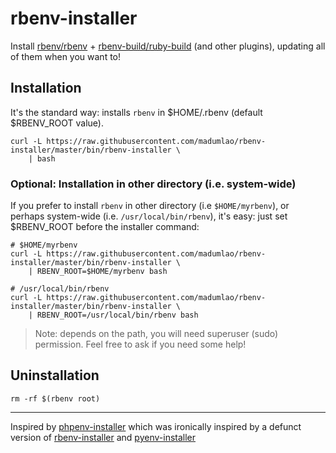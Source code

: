 # rbenv-installer

Install [rbenv/rbenv](https://github.com/rbenv/rbenv) +
[rbenv-build/ruby-build](https://github.com/rbenv/ruby-build) (and
other plugins), updating all of them when you want to!

## Installation

It's the standard way: installs `rbenv` in $HOME/.rbenv (default
$RBENV_ROOT value).

```shell
curl -L https://raw.githubusercontent.com/madumlao/rbenv-installer/master/bin/rbenv-installer \
    | bash
```

### Optional: Installation in other directory (i.e. system-wide)

If you prefer to install `rbenv` in other directory (i.e
`$HOME/myrbenv`), or perhaps system-wide (i.e. `/usr/local/bin/rbenv`),
it's easy: just set $RBENV_ROOT before the installer command:

```shell
# $HOME/myrbenv
curl -L https://raw.githubusercontent.com/madumlao/rbenv-installer/master/bin/rbenv-installer \
    | RBENV_ROOT=$HOME/myrbenv bash
```

```shell
# /usr/local/bin/rbenv
curl -L https://raw.githubusercontent.com/madumlao/rbenv-installer/master/bin/rbenv-installer \
    | RBENV_ROOT=/usr/local/bin/rbenv bash
```

> Note: depends on the path, you will need superuser (sudo)
permission. Feel free to ask if you need some help!

## Uninstallation

```shell
rm -rf $(rbenv root)
```

<hr>

Inspired by [phpenv-installer](https://github.com/rogeriopradoj/phpenv-installer) which was ironically inspired by a defunct version of [rbenv-installer](https://github.com/fesplugas/rbenv-installer) and [pyenv-installer](https://github.com/yyuu/pyenv-installer)
